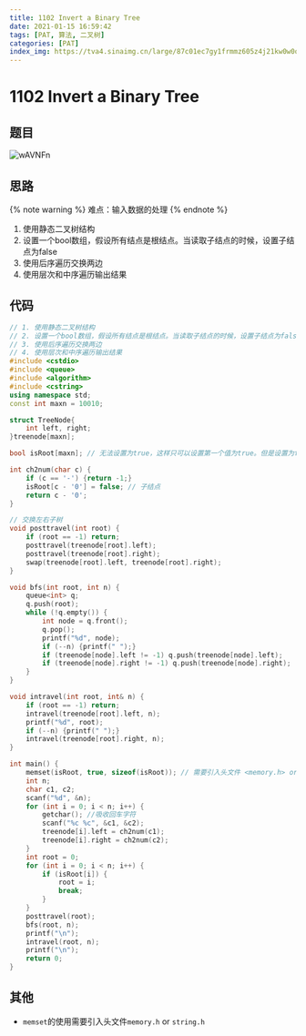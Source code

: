 ```yaml
---
title: 1102 Invert a Binary Tree
date: 2021-01-15 16:59:42
tags: [PAT, 算法, 二叉树]
categories: [PAT]
index_img: https://tva4.sinaimg.cn/large/87c01ec7gy1frmmz605z4j21kw0w0qvh.jpg
---
```


# 1102 Invert a Binary Tree

## 题目

![wAVNFn](https://gitee.com/yoyhm/oss/raw/master/uPic/wAVNFn.png)

## 思路

{% note warning %}
难点：输入数据的处理
{% endnote %}

1. 使用静态二叉树结构
2. 设置一个bool数组，假设所有结点是根结点。当读取子结点的时候，设置子结点为false
3. 使用后序遍历交换两边
4. 使用层次和中序遍历输出结果

## 代码

```C++
// 1. 使用静态二叉树结构
// 2. 设置一个bool数组，假设所有结点是根结点。当读取子结点的时候，设置子结点为false
// 3. 使用后序遍历交换两边
// 4. 使用层次和中序遍历输出结果
#include <cstdio>
#include <queue>
#include <algorithm>
#include <cstring>
using namespace std;
const int maxn = 10010;

struct TreeNode{
    int left, right;
}treenode[maxn];

bool isRoot[maxn]; // 无法设置为true，这样只可以设置第一个值为true。但是设置为false却可以。

int ch2num(char c) {
    if (c == '-') {return -1;}
    isRoot[c - '0'] = false; // 子结点
    return c - '0';
}

// 交换左右子树
void posttravel(int root) {
    if (root == -1) return;
    posttravel(treenode[root].left);
    posttravel(treenode[root].right);
    swap(treenode[root].left, treenode[root].right);
}

void bfs(int root, int n) {
    queue<int> q;
    q.push(root);
    while (!q.empty()) {
        int node = q.front();
        q.pop();
        printf("%d", node);
        if (--n) {printf(" ");}
        if (treenode[node].left != -1) q.push(treenode[node].left);
        if (treenode[node].right != -1) q.push(treenode[node].right);
    }
}

void intravel(int root, int& n) {
    if (root == -1) return;
    intravel(treenode[root].left, n);
    printf("%d", root);
    if (--n) {printf(" ");}
    intravel(treenode[root].right, n);
}

int main() {
    memset(isRoot, true, sizeof(isRoot)); // 需要引入头文件 <memory.h> or <string.h>
    int n;
    char c1, c2;
    scanf("%d", &n);
    for (int i = 0; i < n; i++) {
        getchar(); //吸收回车字符
        scanf("%c %c", &c1, &c2);
        treenode[i].left = ch2num(c1);
        treenode[i].right = ch2num(c2);
    }
    int root = 0;
    for (int i = 0; i < n; i++) {
        if (isRoot[i]) {
            root = i;
            break;
        }
    }
    posttravel(root);
    bfs(root, n);
    printf("\n");
    intravel(root, n);
    printf("\n");
    return 0;
}
```

## 其他

- `memset`的使用需要引入头文件`memory.h` or `string.h`
